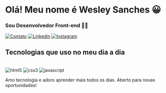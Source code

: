# Olá! Meu nome é Wesley Sanches 😀
### Sou Desenvolvedor Front-end 👨‍💻

[![Contato](https://img.shields.io/badge/WhatsApp-25D366?style=for-the-badge&logo=whatsapp&logoColor=white)](https://wa.me/351910668105)
[![Linkedin](https://img.shields.io/badge/LinkedIn-0077B5?style=for-the-badge&logo=linkedin&logoColor=white)](https://www.linkedin.com/in/wesley-sanches-b6573a188/)
[![Instagram](https://img.shields.io/badge/Instagram-E4405F?style=for-the-badge&logo=instagram&logoColor=white)](https://www.instagram.com/ws_anches)


## Tecnologias que uso no meu dia a dia

<div style="display: inline_block"></br>
<img align="center" alt="html5" src="https://img.shields.io/badge/HTML5-E34F26?style=for-the-badge&logo=html5&logoColor=white">
<img align="center" alt="css3" src="https://img.shields.io/badge/CSS3-1572B6?style=for-the-badge&logo=css3&logoColor=white">
<img align="center" alt="javascript" src="https://img.shields.io/badge/JavaScript-F7DF1E?style=for-the-badge&logo=javascript&logoColor=black">

</div>

<div> <p>

Amo tecnologia e adoro aprender mais todos os dias. Aberto para novas oportunidades!

</p>
</div>
